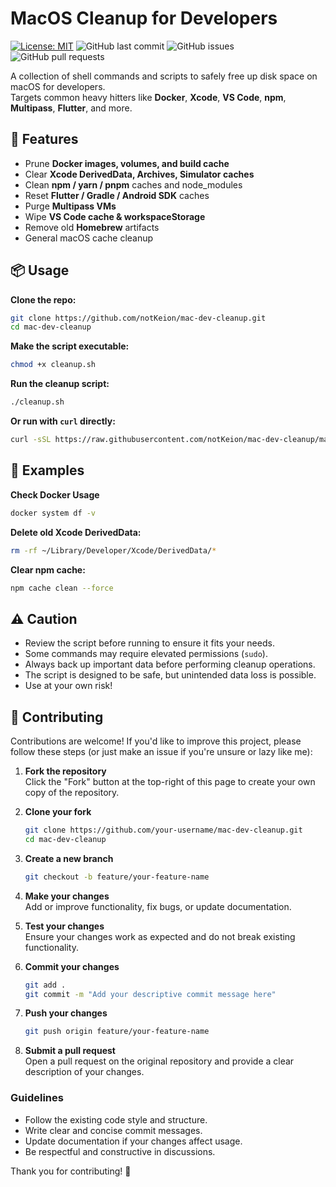 # MacOS Cleanup for Developers

[![License: MIT](https://img.shields.io/badge/License-MIT-yellow.svg)](https://opensource.org/licenses/MIT) ![GitHub last commit](https://img.shields.io/github/last-commit/notKeion/mac-dev-cleanup) ![GitHub issues](https://img.shields.io/github/issues/notKeion/mac-dev-cleanup) ![GitHub pull requests](https://img.shields.io/github/issues-pr/notKeion/mac-dev-cleanup)

A collection of shell commands and scripts to safely free up disk space on macOS for developers.  
Targets common heavy hitters like **Docker**, **Xcode**, **VS Code**, **npm**, **Multipass**, **Flutter**, and more.

## 🚀 Features
- Prune **Docker images, volumes, and build cache**
- Clear **Xcode DerivedData, Archives, Simulator caches**
- Clean **npm / yarn / pnpm** caches and node_modules
- Reset **Flutter / Gradle / Android SDK** caches
- Purge **Multipass VMs**
- Wipe **VS Code cache & workspaceStorage**
- Remove old **Homebrew** artifacts
- General macOS cache cleanup

## 📦 Usage
**Clone the repo:**
```bash
git clone https://github.com/notKeion/mac-dev-cleanup.git
cd mac-dev-cleanup
```
**Make the script executable:**
```bash 
chmod +x cleanup.sh
```
**Run the cleanup script:**
```bash
./cleanup.sh
```
**Or run with `curl` directly:**
```bash
curl -sSL https://raw.githubusercontent.com/notKeion/mac-dev-cleanup/main/cleanup.sh | bash
```
## 🔎 Examples
**Check Docker Usage**
```bash
docker system df -v
```
**Delete old Xcode DerivedData:**
```bash
rm -rf ~/Library/Developer/Xcode/DerivedData/*
```
**Clear npm cache:**
```bash
npm cache clean --force
```


## ⚠️ Caution
- Review the script before running to ensure it fits your needs.
- Some commands may require elevated permissions (`sudo`).
- Always back up important data before performing cleanup operations.
- The script is designed to be safe, but unintended data loss is possible.
- Use at your own risk!

## 🤝 Contributing
Contributions are welcome! If you'd like to improve this project, please follow these steps (or just make an issue if you're unsure or lazy like me):

1. **Fork the repository**  
    Click the "Fork" button at the top-right of this page to create your own copy of the repository.

2. **Clone your fork**  
    ```bash
    git clone https://github.com/your-username/mac-dev-cleanup.git
    cd mac-dev-cleanup
    ```

3. **Create a new branch**  
    ```bash
    git checkout -b feature/your-feature-name
    ```

4. **Make your changes**  
    Add or improve functionality, fix bugs, or update documentation.

5. **Test your changes**  
    Ensure your changes work as expected and do not break existing functionality.

6. **Commit your changes**  
    ```bash
    git add .
    git commit -m "Add your descriptive commit message here"
    ```

7. **Push your changes**  
    ```bash
    git push origin feature/your-feature-name
    ```

8. **Submit a pull request**  
    Open a pull request on the original repository and provide a clear description of your changes.

### Guidelines
- Follow the existing code style and structure.
- Write clear and concise commit messages.
- Update documentation if your changes affect usage.
- Be respectful and constructive in discussions.

Thank you for contributing! 🎉
